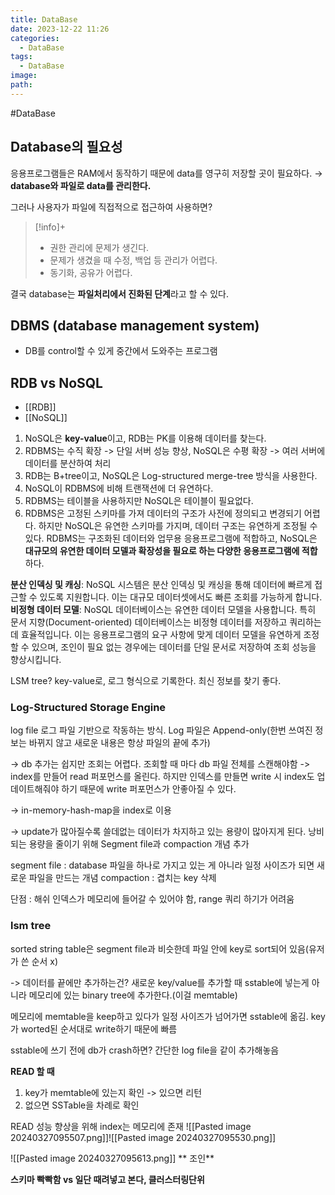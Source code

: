 ```yaml
---
title: DataBase
date: 2023-12-22 11:26
categories:
  - DataBase
tags:
  - DataBase
image: 
path:
---
```

#DataBase 

## Database의 필요성
응용프로그램들은 RAM에서 동작하기 때문에 data를 영구히 저장할 곳이 필요하다.
→ **database와 파일로 data를 관리한다.**

그러나 사용자가 파일에 직접적으로 접근하여 사용하면?

> [!info]+ 
> - 권한 관리에 문제가 생긴다.
> - 문제가 생겼을 때 수정, 백업 등 관리가 어렵다.
> - 동기화, 공유가 어렵다.

결국 database는 **파일처리에서 진화된 단계**라고 할 수 있다.

## DBMS (database management system)
- DB를 control할 수 있게 중간에서 도와주는 프로그램

## RDB vs NoSQL
+ [[RDB]]
+ [[NoSQL]]



1. NoSQL은 **key-value**이고, RDB는 PK를 이용해 데이터를 찾는다.
2. RDBMS는 수직 확장 -> 단일 서버 성능 향상, NoSQL은 수평 확장 -> 여러 서버에 데이터를 분산하여 처리
3. RDB는 B+tree이고, NoSQL은 Log-structured merge-tree 방식을 사용한다.
4. NoSQL이 RDBMS에 비해 트랜잭션에 더 유연하다.
5. RDBMS는 테이블을 사용하지만 NoSQL은 테이블이 필요없다.
6. RDBMS은 고정된 스키마를 가져 데이터의 구조가 사전에 정의되고        변경되기 어렵다. 하지만 NoSQL은 유연한 스키마를 가지며, 데이터 구조는 유연하게 조정될 수 있다.
RDBMS는 구조화된 데이터와 업무용 응용프로그램에 적합하고, NoSQL은 **대규모의 유연한 데이터 모델과 확장성을 필요로 하는 다양한 응용프로그램에 적합**하다.

**분산 인덱싱 및 캐싱**: NoSQL 시스템은 분산 인덱싱 및 캐싱을 통해 데이터에 빠르게 접근할 수 있도록 지원합니다. 이는 대규모 데이터셋에서도 빠른 조회를 가능하게 합니다.
**비정형 데이터 모델**: NoSQL 데이터베이스는 유연한 데이터 모델을 사용합니다. 특히 문서 지향(Document-oriented) 데이터베이스는 비정형 데이터를 저장하고 쿼리하는 데 효율적입니다. 이는 응용프로그램의 요구 사항에 맞게 데이터 모델을 유연하게 조정할 수 있으며, 조인이 필요 없는 경우에는 데이터를 단일 문서로 저장하여 조회 성능을 향상시킵니다.

LSM tree?
key-value로, 로그 형식으로 기록한다. 최신 정보를 찾기 좋다.

### Log-Structured Storage Engine

log file
로그 파일 기반으로 작동하는 방식. Log 파일은 Append-only(한번 쓰여진 정보는 바뀌지 않고 새로운 내용은 항상 파일의 끝에 추가)

-> db 추가는 쉽지만 조회는 어렵다. 조회할 때 마다 db 파일 전체를 스캔해야함
-> index를 만들어 read 퍼포먼스를 올린다. 하지만 인덱스를 만들면 write 시 index도 업데이트해줘야 하기 때문에 write 퍼포먼스가 안좋아질 수 있다.

-> in-memory-hash-map을 index로 이용

-> update가 많아질수록 쓸데없는 데이터가 차지하고 있는 용량이 많아지게 된다.
낭비되는 용량을 줄이기 위해 Segment file과 compaction 개념 추가

segment file : database 파일을 하나로 가지고 있는 게 아니라 일정 사이즈가 되면 새로운 파일을 만드는 개념
compaction : 겹치는 key 삭제

단점 : 해쉬 인덱스가 메모리에 들어갈 수 있어야 함, range 쿼리 하기가 어려움

### lsm tree
sorted string table은 segment file과 비슷한데 파일 안에 key로 sort되어 있음(유저가 쓴 순서 x)

-> 데이터를 끝에만 추가하는건?
새로운 key/value를 추가할 때 sstable에 넣는게 아니라 메모리에 있는 binary tree에 추가한다.(이걸 memtable)

메모리에 memtable을 keep하고 있다가 일정 사이즈가 넘어가면 sstable에 옮김.
key가 worted된 순서대로 write하기 때문에 빠름

sstable에 쓰기 전에 db가 crash하면? 간단한 log file을 같이 추가해놓음

**READ 할 때**
1. key가 memtable에 있는지 확인 -> 있으면 리턴
2. 없으면 SSTable을 차례로 확인

READ 성능 향상을 위해 index는 메모리에 존재
![[Pasted image 20240327095507.png]]![[Pasted image 20240327095530.png]]

![[Pasted image 20240327095613.png]]
** 조인**

**스키마 빡빡함 vs 일단 때려넣고 본다, 클러스터링단위**